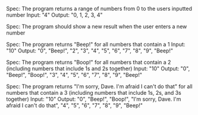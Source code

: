 Spec: The program returns a range of numbers from 0 to the users inputted number
Input: "4"
Output: "0, 1, 2, 3, 4"

Spec: The program should show a new result when the user enters a new number

Spec: The program returns "Beep!" for all numbers that contain a 1
Input: "10"
Output: "0", "Beep!", "2", "3", "4", "5", "6", "7", "8", "9", "Beep!"

Spec: The program returns "Boop!" for all numbers that contain a 2 (including numbers that include 1s and 2s together)
Input: "10"
Output: "0", "Beep!", "Boop!", "3", "4", "5", "6", "7", "8", "9", "Beep!"

Spec: The program returns "I'm sorry, Dave. I'm afraid I can't do that" for all numbers that contain a 3 (including numbers that include 1s, 2s, and 3s together)
Input: "10"
Output: "0", "Beep!", "Boop!", "I'm sorry, Dave. I'm afraid I can't do that", "4", "5", "6", "7", "8", "9", "Beep!"
